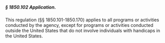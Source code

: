 ##### § 1850.102 Application. #####

This regulation (§§ 1850.101-1850.170) applies to all programs or activities conducted by the agency, except for programs or activities conducted outside the United States that do not involve individuals with handicaps in the United States.
